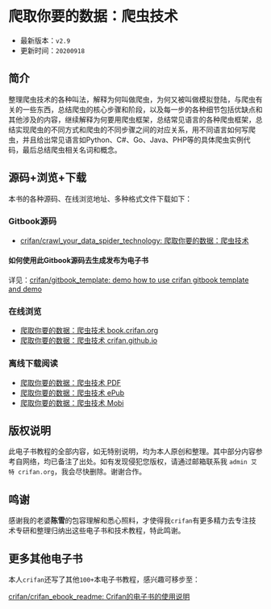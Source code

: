 # 爬取你要的数据：爬虫技术

* 最新版本：`v2.9`
* 更新时间：`20200918`

## 简介

整理爬虫技术的各种叫法，解释为何叫做爬虫，为何又被叫做模拟登陆，与爬虫有关的一些东西，总结爬虫的核心步骤和阶段，以及每一步的各种细节包括优缺点和其他涉及的内容，继续解释为何要用爬虫框架，总结常见语言的各种爬虫框架，总结实现爬虫的不同方式和爬虫的不同步骤之间的对应关系，用不同语言如何写爬虫，并且给出常见语言如Python、C#、Go、Java、PHP等的具体爬虫实例代码，最后总结爬虫相关名词和概念。

## 源码+浏览+下载

本书的各种源码、在线浏览地址、多种格式文件下载如下：

### Gitbook源码

* [crifan/crawl_your_data_spider_technology: 爬取你要的数据：爬虫技术](https://github.com/crifan/crawl_your_data_spider_technology)

#### 如何使用此Gitbook源码去生成发布为电子书

详见：[crifan/gitbook_template: demo how to use crifan gitbook template and demo](https://github.com/crifan/gitbook_template)

### 在线浏览

* [爬取你要的数据：爬虫技术 book.crifan.org](https://book.crifan.org/books/crawl_your_data_spider_technology/website)
* [爬取你要的数据：爬虫技术 crifan.github.io](https://crifan.github.io/crawl_your_data_spider_technology/website)

### 离线下载阅读

* [爬取你要的数据：爬虫技术 PDF](https://book.crifan.org/books/crawl_your_data_spider_technology/pdf/crawl_your_data_spider_technology.pdf)
* [爬取你要的数据：爬虫技术 ePub](https://book.crifan.org/books/crawl_your_data_spider_technology/epub/crawl_your_data_spider_technology.epub)
* [爬取你要的数据：爬虫技术 Mobi](https://book.crifan.org/books/crawl_your_data_spider_technology/mobi/crawl_your_data_spider_technology.mobi)

## 版权说明

此电子书教程的全部内容，如无特别说明，均为本人原创和整理。其中部分内容参考自网络，均已备注了出处。如有发现侵犯您版权，请通过邮箱联系我 `admin 艾特 crifan.org`，我会尽快删除。谢谢合作。

## 鸣谢

感谢我的老婆**陈雪**的包容理解和悉心照料，才使得我`crifan`有更多精力去专注技术专研和整理归纳出这些电子书和技术教程，特此鸣谢。

## 更多其他电子书

本人`crifan`还写了其他`100+`本电子书教程，感兴趣可移步至：

[crifan/crifan_ebook_readme: Crifan的电子书的使用说明](https://github.com/crifan/crifan_ebook_readme)

